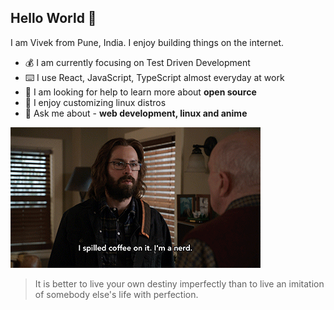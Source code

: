 <div>
    <h2>Hello World 👋</h2>
    <p>I am Vivek from Pune, India. I enjoy building things on the internet.</p>
    <ul>
        <li>💰 I am currently focusing on Test Driven Development</li>
        <li>⌨️ I use React, JavaScript, TypeScript almost everyday at work</li>
        <li>👀 I am looking for help to learn more about <strong>open source</strong></li>
        <li>🗿 I enjoy customizing linux distros</li>
        <li>💬 Ask me about - <strong>web development, linux and anime</strong></li>
    </ul>
    <img src="gilfoyle.gif" alt="Silicon Valley GIF" />
</div>

> It is better to live your own destiny imperfectly than to live an imitation of somebody else's life with perfection.

